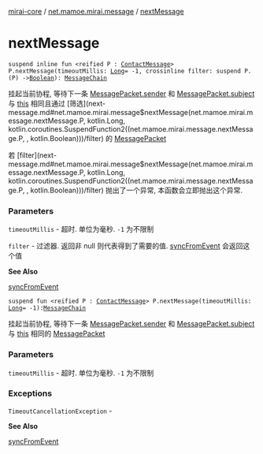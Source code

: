 [mirai-core](../index.md) / [net.mamoe.mirai.message](index.md) / [nextMessage](./next-message.md)

# nextMessage

`suspend inline fun <reified P : `[`ContactMessage`](-contact-message/index.md)`> P.nextMessage(timeoutMillis: `[`Long`](https://kotlinlang.org/api/latest/jvm/stdlib/kotlin/-long/index.html)` = -1, crossinline filter: suspend P.(P) -> `[`Boolean`](https://kotlinlang.org/api/latest/jvm/stdlib/kotlin/-boolean/index.html)`): `[`MessageChain`](../net.mamoe.mirai.message.data/-message-chain/index.md)

挂起当前协程, 等待下一条 [MessagePacket.sender](-message-packet-base/sender.md) 和 [MessagePacket.subject](-message-packet-base/subject.md) 与 [this](next-message/-this-.md) 相同且通过 [筛选](next-message.md#net.mamoe.mirai.message$nextMessage(net.mamoe.mirai.message.nextMessage.P, kotlin.Long, kotlin.coroutines.SuspendFunction2((net.mamoe.mirai.message.nextMessage.P, , kotlin.Boolean)))/filter) 的 [MessagePacket](-message-packet/index.md)

若 [filter](next-message.md#net.mamoe.mirai.message$nextMessage(net.mamoe.mirai.message.nextMessage.P, kotlin.Long, kotlin.coroutines.SuspendFunction2((net.mamoe.mirai.message.nextMessage.P, , kotlin.Boolean)))/filter) 抛出了一个异常, 本函数会立即抛出这个异常.

### Parameters

`timeoutMillis` - 超时. 单位为毫秒. `-1` 为不限制

`filter` - 过滤器. 返回非 null 则代表得到了需要的值. [syncFromEvent](../net.mamoe.mirai.event/sync-from-event.md) 会返回这个值

**See Also**

[syncFromEvent](../net.mamoe.mirai.event/sync-from-event.md)

`suspend fun <reified P : `[`ContactMessage`](-contact-message/index.md)`> P.nextMessage(timeoutMillis: `[`Long`](https://kotlinlang.org/api/latest/jvm/stdlib/kotlin/-long/index.html)` = -1): `[`MessageChain`](../net.mamoe.mirai.message.data/-message-chain/index.md)

挂起当前协程, 等待下一条 [MessagePacket.sender](-message-packet-base/sender.md) 和 [MessagePacket.subject](-message-packet-base/subject.md) 与 [this](next-message/-this-.md) 相同的 [MessagePacket](-message-packet/index.md)

### Parameters

`timeoutMillis` - 超时. 单位为毫秒. `-1` 为不限制

### Exceptions

`TimeoutCancellationException` -

**See Also**

[syncFromEvent](../net.mamoe.mirai.event/sync-from-event.md)

